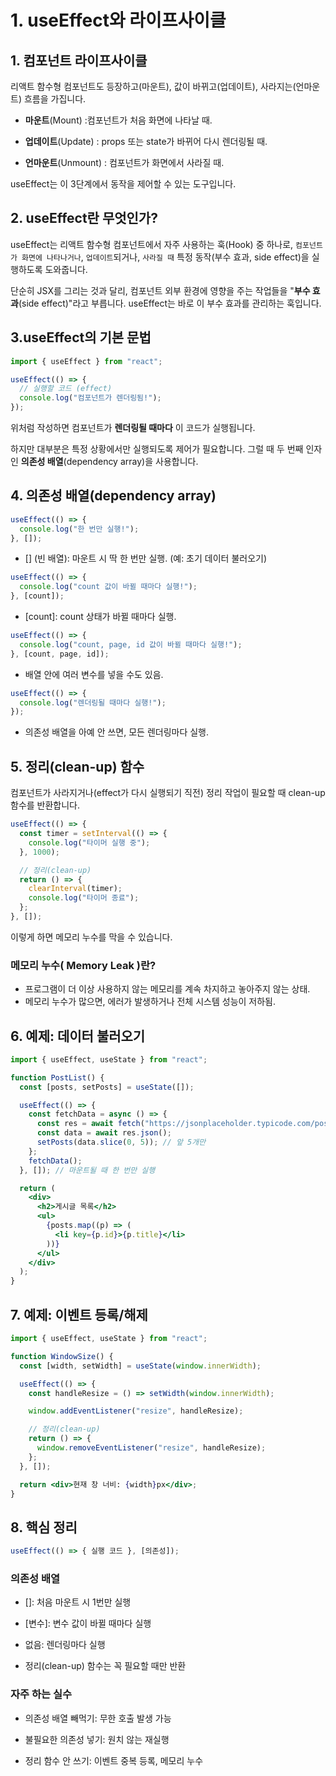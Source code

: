 # 1. useEffect와 라이프사이클

## 1. 컴포넌트 라이프사이클

리액트 함수형 컴포넌트도 등장하고(마운트), 값이 바뀌고(업데이트), 사라지는(언마운트) 흐름을 가집니다.

- **마운트**(Mount) :컴포넌트가 처음 화면에 나타날 때.

- **업데이트**(Update) : props 또는 state가 바뀌어 다시 렌더링될 때.

- **언마운트**(Unmount) : 컴포넌트가 화면에서 사라질 때.

useEffect는 이 3단계에서 동작을 제어할 수 있는 도구입니다.

## 2. useEffect란 무엇인가?

useEffect는 리액트 함수형 컴포넌트에서 자주 사용하는 훅(Hook) 중 하나로, `컴포넌트가 화면에 나타나거나`, `업데이트`되거나, `사라질 때` 특정 동작(부수 효과, side effect)을 실행하도록 도와줍니다.

단순히 JSX를 그리는 것과 달리, 컴포넌트 외부 환경에 영향을 주는 작업들을 "**부수 효과**(side effect)"라고 부릅니다. useEffect는 바로 이 부수 효과를 관리하는 훅입니다.

## 3.useEffect의 기본 문법

```jsx
import { useEffect } from "react";

useEffect(() => {
  // 실행할 코드 (effect)
  console.log("컴포넌트가 렌더링됨!");
});
```

위처럼 작성하면 컴포넌트가 **렌더링될 때마다** 이 코드가 실행됩니다.

하지만 대부분은 특정 상황에서만 실행되도록 제어가 필요합니다. 그럴 때 두 번째 인자인 **의존성 배열**(dependency array)을 사용합니다.

## 4. 의존성 배열(dependency array)

```jsx
useEffect(() => {
  console.log("한 번만 실행!");
}, []);
```

- [] (빈 배열): 마운트 시 딱 한 번만 실행. (예: 초기 데이터 불러오기)

```jsx
useEffect(() => {
  console.log("count 값이 바뀔 때마다 실행!");
}, [count]);
```

- [count]: count 상태가 바뀔 때마다 실행.

```jsx
useEffect(() => {
  console.log("count, page, id 값이 바뀔 때마다 실행!");
}, [count, page, id]);
```

- 배열 안에 여러 변수를 넣을 수도 있음.

```jsx
useEffect(() => {
  console.log("렌더링될 때마다 실행!");
});
```

- 의존성 배열을 아예 안 쓰면, 모든 렌더링마다 실행.

## 5. 정리(clean-up) 함수

컴포넌트가 사라지거나(effect가 다시 실행되기 직전) 정리 작업이 필요할 때 clean-up 함수를 반환합니다.

```jsx
useEffect(() => {
  const timer = setInterval(() => {
    console.log("타이머 실행 중");
  }, 1000);

  // 정리(clean-up)
  return () => {
    clearInterval(timer);
    console.log("타이머 종료");
  };
}, []);
```

이렇게 하면 메모리 누수를 막을 수 있습니다.

### 메모리 누수( Memory Leak )란?

- 프로그램이 더 이상 사용하지 않는 메모리를 계속 차지하고 놓아주지 않는 상태.
- 메모리 누수가 많으면, 에러가 발생하거나 전체 시스템 성능이 저하됨.

## 6. 예제: 데이터 불러오기

```jsx
import { useEffect, useState } from "react";

function PostList() {
  const [posts, setPosts] = useState([]);

  useEffect(() => {
    const fetchData = async () => {
      const res = await fetch("https://jsonplaceholder.typicode.com/posts");
      const data = await res.json();
      setPosts(data.slice(0, 5)); // 앞 5개만
    };
    fetchData();
  }, []); // 마운트될 때 한 번만 실행

  return (
    <div>
      <h2>게시글 목록</h2>
      <ul>
        {posts.map((p) => (
          <li key={p.id}>{p.title}</li>
        ))}
      </ul>
    </div>
  );
}
```

## 7. 예제: 이벤트 등록/해제

```jsx
import { useEffect, useState } from "react";

function WindowSize() {
  const [width, setWidth] = useState(window.innerWidth);

  useEffect(() => {
    const handleResize = () => setWidth(window.innerWidth);

    window.addEventListener("resize", handleResize);

    // 정리(clean-up)
    return () => {
      window.removeEventListener("resize", handleResize);
    };
  }, []);

  return <div>현재 창 너비: {width}px</div>;
}
```

## 8. 핵심 정리

```jsx
useEffect(() => { 실행 코드 }, [의존성]);
```

### 의존성 배열

- []: 처음 마운트 시 1번만 실행

- [변수]: 변수 값이 바뀔 때마다 실행

- 없음: 렌더링마다 실행

- 정리(clean-up) 함수는 꼭 필요할 때만 반환

### 자주 하는 실수

- 의존성 배열 빼먹기: 무한 호출 발생 가능

- 불필요한 의존성 넣기: 원치 않는 재실행

- 정리 함수 안 쓰기: 이벤트 중복 등록, 메모리 누수
